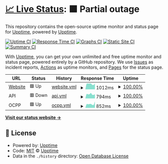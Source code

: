 # [📈 Live Status](https://status.kilowatt.hk): <!--live status--> **🟧 Partial outage**

This repository contains the open-source uptime monitor and status page for [Upptime](https://upptime.js.org), powered by [Upptime](https://github.com/upptime/upptime).

[![Uptime CI](https://github.com/kilowatthk/uptime-status/workflows/Uptime%20CI/badge.svg)](https://github.com/kilowatthk/uptime-status/actions?query=workflow%3A%22Uptime+CI%22)
[![Response Time CI](https://github.com/kilowatthk/uptime-status/workflows/Response%20Time%20CI/badge.svg)](https://github.com/kilowatthk/uptime-status/actions?query=workflow%3A%22Response+Time+CI%22)
[![Graphs CI](https://github.com/kilowatthk/uptime-status/workflows/Graphs%20CI/badge.svg)](https://github.com/kilowatthk/uptime-status/actions?query=workflow%3A%22Graphs+CI%22)
[![Static Site CI](https://github.com/kilowatthk/uptime-status/workflows/Static%20Site%20CI/badge.svg)](https://github.com/kilowatthk/uptime-status/actions?query=workflow%3A%22Static+Site+CI%22)
[![Summary CI](https://github.com/kilowatthk/uptime-status/workflows/Summary%20CI/badge.svg)](https://github.com/kilowatthk/uptime-status/actions?query=workflow%3A%22Summary+CI%22)

With [Upptime](https://upptime.js.org), you can get your own unlimited and free uptime monitor and status page, powered entirely by a GitHub repository. We use [Issues](https://github.com/upptime/upptime/issues) as incident reports, [Actions](https://github.com/kilowatthk/uptime-status/actions) as uptime monitors, and [Pages](https://status.kilowatt.hk) for the status page.

<!--start: status pages-->
<!-- This summary is generated by Upptime (https://github.com/upptime/upptime) -->
<!-- Do not edit this manually, your changes will be overwritten -->
<!-- prettier-ignore -->
| URL | Status | History | Response Time | Uptime |
| --- | ------ | ------- | ------------- | ------ |
| <img alt="" src="https://icons.duckduckgo.com/ip3/www.kilowatt.hk.ico" height="13"> [Website](https://www.kilowatt.hk) | 🟩 Up | [website.yml](https://github.com/kilowatthk/uptime-status/commits/HEAD/history/website.yml) | <details><summary><img alt="Response time graph" src="./graphs/website/response-time-week.png" height="20"> 1012ms</summary><br><a href="https://status.kilowatt.hk/history/website"><img alt="Response time 1039" src="https://img.shields.io/endpoint?url=https%3A%2F%2Fraw.githubusercontent.com%2Fkilowatthk%2Fuptime-status%2FHEAD%2Fapi%2Fwebsite%2Fresponse-time.json"></a><br><a href="https://status.kilowatt.hk/history/website"><img alt="24-hour response time 1069" src="https://img.shields.io/endpoint?url=https%3A%2F%2Fraw.githubusercontent.com%2Fkilowatthk%2Fuptime-status%2FHEAD%2Fapi%2Fwebsite%2Fresponse-time-day.json"></a><br><a href="https://status.kilowatt.hk/history/website"><img alt="7-day response time 1012" src="https://img.shields.io/endpoint?url=https%3A%2F%2Fraw.githubusercontent.com%2Fkilowatthk%2Fuptime-status%2FHEAD%2Fapi%2Fwebsite%2Fresponse-time-week.json"></a><br><a href="https://status.kilowatt.hk/history/website"><img alt="30-day response time 1045" src="https://img.shields.io/endpoint?url=https%3A%2F%2Fraw.githubusercontent.com%2Fkilowatthk%2Fuptime-status%2FHEAD%2Fapi%2Fwebsite%2Fresponse-time-month.json"></a><br><a href="https://status.kilowatt.hk/history/website"><img alt="1-year response time 1039" src="https://img.shields.io/endpoint?url=https%3A%2F%2Fraw.githubusercontent.com%2Fkilowatthk%2Fuptime-status%2FHEAD%2Fapi%2Fwebsite%2Fresponse-time-year.json"></a></details> | <details><summary><a href="https://status.kilowatt.hk/history/website">100.00%</a></summary><a href="https://status.kilowatt.hk/history/website"><img alt="All-time uptime 99.93%" src="https://img.shields.io/endpoint?url=https%3A%2F%2Fraw.githubusercontent.com%2Fkilowatthk%2Fuptime-status%2FHEAD%2Fapi%2Fwebsite%2Fuptime.json"></a><br><a href="https://status.kilowatt.hk/history/website"><img alt="24-hour uptime 100.00%" src="https://img.shields.io/endpoint?url=https%3A%2F%2Fraw.githubusercontent.com%2Fkilowatthk%2Fuptime-status%2FHEAD%2Fapi%2Fwebsite%2Fuptime-day.json"></a><br><a href="https://status.kilowatt.hk/history/website"><img alt="7-day uptime 100.00%" src="https://img.shields.io/endpoint?url=https%3A%2F%2Fraw.githubusercontent.com%2Fkilowatthk%2Fuptime-status%2FHEAD%2Fapi%2Fwebsite%2Fuptime-week.json"></a><br><a href="https://status.kilowatt.hk/history/website"><img alt="30-day uptime 100.00%" src="https://img.shields.io/endpoint?url=https%3A%2F%2Fraw.githubusercontent.com%2Fkilowatthk%2Fuptime-status%2FHEAD%2Fapi%2Fwebsite%2Fuptime-month.json"></a><br><a href="https://status.kilowatt.hk/history/website"><img alt="1-year uptime 99.93%" src="https://img.shields.io/endpoint?url=https%3A%2F%2Fraw.githubusercontent.com%2Fkilowatthk%2Fuptime-status%2FHEAD%2Fapi%2Fwebsite%2Fuptime-year.json"></a></details>
| <img alt="" src="https://icons.duckduckgo.com/ip3/null.ico" height="13"> API | 🟥 Down | [api.yml](https://github.com/kilowatthk/uptime-status/commits/HEAD/history/api.yml) | <details><summary><img alt="Response time graph" src="./graphs/api/response-time-week.png" height="20"> 794ms</summary><br><a href="https://status.kilowatt.hk/history/api"><img alt="Response time 829" src="https://img.shields.io/endpoint?url=https%3A%2F%2Fraw.githubusercontent.com%2Fkilowatthk%2Fuptime-status%2FHEAD%2Fapi%2Fapi%2Fresponse-time.json"></a><br><a href="https://status.kilowatt.hk/history/api"><img alt="24-hour response time 778" src="https://img.shields.io/endpoint?url=https%3A%2F%2Fraw.githubusercontent.com%2Fkilowatthk%2Fuptime-status%2FHEAD%2Fapi%2Fapi%2Fresponse-time-day.json"></a><br><a href="https://status.kilowatt.hk/history/api"><img alt="7-day response time 794" src="https://img.shields.io/endpoint?url=https%3A%2F%2Fraw.githubusercontent.com%2Fkilowatthk%2Fuptime-status%2FHEAD%2Fapi%2Fapi%2Fresponse-time-week.json"></a><br><a href="https://status.kilowatt.hk/history/api"><img alt="30-day response time 800" src="https://img.shields.io/endpoint?url=https%3A%2F%2Fraw.githubusercontent.com%2Fkilowatthk%2Fuptime-status%2FHEAD%2Fapi%2Fapi%2Fresponse-time-month.json"></a><br><a href="https://status.kilowatt.hk/history/api"><img alt="1-year response time 829" src="https://img.shields.io/endpoint?url=https%3A%2F%2Fraw.githubusercontent.com%2Fkilowatthk%2Fuptime-status%2FHEAD%2Fapi%2Fapi%2Fresponse-time-year.json"></a></details> | <details><summary><a href="https://status.kilowatt.hk/history/api">100.00%</a></summary><a href="https://status.kilowatt.hk/history/api"><img alt="All-time uptime 99.97%" src="https://img.shields.io/endpoint?url=https%3A%2F%2Fraw.githubusercontent.com%2Fkilowatthk%2Fuptime-status%2FHEAD%2Fapi%2Fapi%2Fuptime.json"></a><br><a href="https://status.kilowatt.hk/history/api"><img alt="24-hour uptime 100.00%" src="https://img.shields.io/endpoint?url=https%3A%2F%2Fraw.githubusercontent.com%2Fkilowatthk%2Fuptime-status%2FHEAD%2Fapi%2Fapi%2Fuptime-day.json"></a><br><a href="https://status.kilowatt.hk/history/api"><img alt="7-day uptime 100.00%" src="https://img.shields.io/endpoint?url=https%3A%2F%2Fraw.githubusercontent.com%2Fkilowatthk%2Fuptime-status%2FHEAD%2Fapi%2Fapi%2Fuptime-week.json"></a><br><a href="https://status.kilowatt.hk/history/api"><img alt="30-day uptime 100.00%" src="https://img.shields.io/endpoint?url=https%3A%2F%2Fraw.githubusercontent.com%2Fkilowatthk%2Fuptime-status%2FHEAD%2Fapi%2Fapi%2Fuptime-month.json"></a><br><a href="https://status.kilowatt.hk/history/api"><img alt="1-year uptime 99.97%" src="https://img.shields.io/endpoint?url=https%3A%2F%2Fraw.githubusercontent.com%2Fkilowatthk%2Fuptime-status%2FHEAD%2Fapi%2Fapi%2Fuptime-year.json"></a></details>
| <img alt="" src="https://icons.duckduckgo.com/ip3/null.ico" height="13"> OCPP | 🟩 Up | [ocpp.yml](https://github.com/kilowatthk/uptime-status/commits/HEAD/history/ocpp.yml) | <details><summary><img alt="Response time graph" src="./graphs/ocpp/response-time-week.png" height="20"> 852ms</summary><br><a href="https://status.kilowatt.hk/history/ocpp"><img alt="Response time 831" src="https://img.shields.io/endpoint?url=https%3A%2F%2Fraw.githubusercontent.com%2Fkilowatthk%2Fuptime-status%2FHEAD%2Fapi%2Focpp%2Fresponse-time.json"></a><br><a href="https://status.kilowatt.hk/history/ocpp"><img alt="24-hour response time 1392" src="https://img.shields.io/endpoint?url=https%3A%2F%2Fraw.githubusercontent.com%2Fkilowatthk%2Fuptime-status%2FHEAD%2Fapi%2Focpp%2Fresponse-time-day.json"></a><br><a href="https://status.kilowatt.hk/history/ocpp"><img alt="7-day response time 852" src="https://img.shields.io/endpoint?url=https%3A%2F%2Fraw.githubusercontent.com%2Fkilowatthk%2Fuptime-status%2FHEAD%2Fapi%2Focpp%2Fresponse-time-week.json"></a><br><a href="https://status.kilowatt.hk/history/ocpp"><img alt="30-day response time 828" src="https://img.shields.io/endpoint?url=https%3A%2F%2Fraw.githubusercontent.com%2Fkilowatthk%2Fuptime-status%2FHEAD%2Fapi%2Focpp%2Fresponse-time-month.json"></a><br><a href="https://status.kilowatt.hk/history/ocpp"><img alt="1-year response time 831" src="https://img.shields.io/endpoint?url=https%3A%2F%2Fraw.githubusercontent.com%2Fkilowatthk%2Fuptime-status%2FHEAD%2Fapi%2Focpp%2Fresponse-time-year.json"></a></details> | <details><summary><a href="https://status.kilowatt.hk/history/ocpp">100.00%</a></summary><a href="https://status.kilowatt.hk/history/ocpp"><img alt="All-time uptime 99.95%" src="https://img.shields.io/endpoint?url=https%3A%2F%2Fraw.githubusercontent.com%2Fkilowatthk%2Fuptime-status%2FHEAD%2Fapi%2Focpp%2Fuptime.json"></a><br><a href="https://status.kilowatt.hk/history/ocpp"><img alt="24-hour uptime 100.00%" src="https://img.shields.io/endpoint?url=https%3A%2F%2Fraw.githubusercontent.com%2Fkilowatthk%2Fuptime-status%2FHEAD%2Fapi%2Focpp%2Fuptime-day.json"></a><br><a href="https://status.kilowatt.hk/history/ocpp"><img alt="7-day uptime 100.00%" src="https://img.shields.io/endpoint?url=https%3A%2F%2Fraw.githubusercontent.com%2Fkilowatthk%2Fuptime-status%2FHEAD%2Fapi%2Focpp%2Fuptime-week.json"></a><br><a href="https://status.kilowatt.hk/history/ocpp"><img alt="30-day uptime 100.00%" src="https://img.shields.io/endpoint?url=https%3A%2F%2Fraw.githubusercontent.com%2Fkilowatthk%2Fuptime-status%2FHEAD%2Fapi%2Focpp%2Fuptime-month.json"></a><br><a href="https://status.kilowatt.hk/history/ocpp"><img alt="1-year uptime 99.95%" src="https://img.shields.io/endpoint?url=https%3A%2F%2Fraw.githubusercontent.com%2Fkilowatthk%2Fuptime-status%2FHEAD%2Fapi%2Focpp%2Fuptime-year.json"></a></details>

<!--end: status pages-->

[**Visit our status website →**](https://status.kilowatt.hk)

## 📄 License

- Powered by: [Upptime](https://github.com/upptime/upptime)
- Code: [MIT](./LICENSE) © [Upptime](https://upptime.js.org)
- Data in the `./history` directory: [Open Database License](https://opendatacommons.org/licenses/odbl/1-0/)
